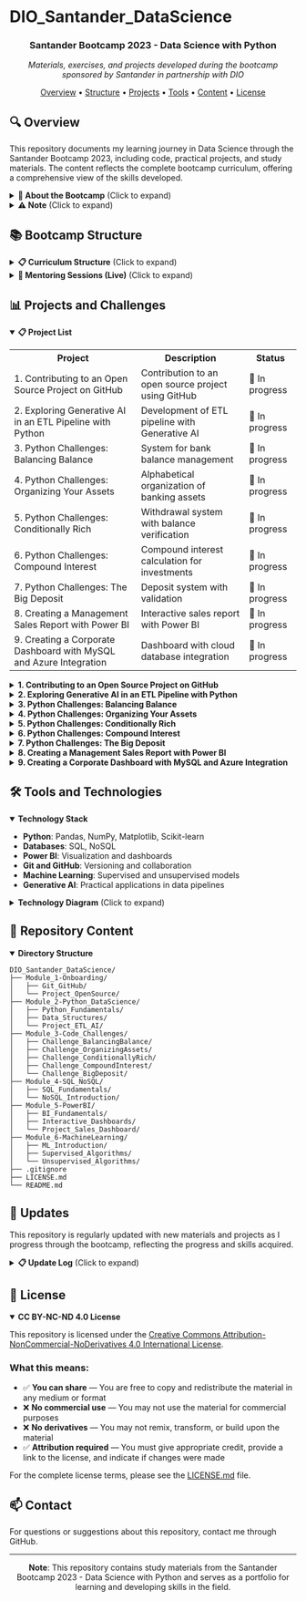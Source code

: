 # DIO_Santander_DataScience

<div align="center">
  <h3>Santander Bootcamp 2023 - Data Science with Python</h3>
  <p><i>Materials, exercises, and projects developed during the bootcamp sponsored by Santander in partnership with DIO</i></p>
</div>

<p align="center">
  <a href="#-overview">Overview</a> •
  <a href="#-bootcamp-structure">Structure</a> •
  <a href="#-projects-and-challenges">Projects</a> •
  <a href="#-tools-and-technologies">Tools</a> •
  <a href="#-repository-content">Content</a> •
  <a href="#-license">License</a>
</p>

## 🔍 Overview

This repository documents my learning journey in Data Science through the Santander Bootcamp 2023, including code, practical projects, and study materials. The content reflects the complete bootcamp curriculum, offering a comprehensive view of the skills developed.

<details>
<summary><b>🌟 About the Bootcamp</b> (Click to expand)</summary>

> **Important note**: This bootcamp was originally conducted between August and October 2023, focusing on Data Science with Python.

### Why is this bootcamp important?

1️⃣ **Market-aligned content**
- Modules developed to reflect industry trends and company requirements
- Focus on practical skills valued by employers

2️⃣ **Intensive and comprehensive learning**
- In-depth coverage of Python, Databases, Visualization, and Machine Learning
- Time distribution based on the relevance of topics in today's market

3️⃣ **Practical and targeted learning**
- Coding challenges and projects for immediate application of knowledge
- Updated educational materials with the latest tools and techniques
- Projects that simulate real data scientist challenges
</details>

<details>
<summary><b>⚠️ Note</b> (Click to expand)</summary>

> **Important note**: This bootcamp was originally offered in 2023, but I am completing it in 2025 as part of the benefits of being a Global Student at DIO (Digital Innovation One). The platform allows continuous access to educational content even after the official period ends, enabling students like me to take advantage of the opportunity to develop these skills at a later date.

</details>

## 📚 Bootcamp Structure

<details>
<summary><b>📋 Curriculum Structure</b> (Click to expand)</summary>

### Prepare for the Journey (Onboarding)
- **DIO Bootcamps: Free Education and Employability Together!** (1h)
- **Organizing Your Studies with DIO Roadmaps and Notion** (2h)
- **Code Versioning with Git and GitHub** (2h)
- **Project Challenges: Create a Winning Portfolio** (1h)
- **Contributing to an Open Source Project on GitHub** (1h)
- **Opening Class - Santander Bootcamps 2023** (2h)

### Introduction to Data Science and Python
- **Development Environment and First Steps with Python** (1h)
- **Getting to Know the Python Programming Language** (2h)
- **Types of Operators in Python** (2h)
- **Conditional and Loop Structures in Python** (2h)
- **Manipulating Strings with Python** (2h)
- **Working with Lists in Python** (1h)
- **Getting to Know Tuples in Python** (1h)
- **Exploring Sets in Python** (1h)
- **Learning to Use Dictionaries in Python** (1h)
- **Mastering Python Functions** (1h)
- **Exploring Generative AI in an ETL Pipeline with Python** (2h)

### Solving Your First Code Challenges
- **Code Challenges: Improve Your Logic and Computational Thinking** (1h)
- **Python Challenges: Balancing Balance** (1h)
- **Python Challenges: Organizing Your Assets** (1h)
- **Python Challenges: Conditionally Rich** (1h)
- **Python Challenges: Compound Interest** (1h)
- **Python Challenges: The Big Deposit** (1h)

### First Steps in SQL and NoSQL
- **Introduction to Relational Databases (SQL)** (3h)
- **Introduction to NoSQL Databases** (3h)

### Data Visualization and Analysis with Power BI
- **Business Intelligence (BI) Fundamentals** (2h)
- **Introduction to Data Analysis with SQL** (3h)
- **Theoretical Foundations of ETL** (1h)
- **First Steps with Power BI** (3h)
- **Working with Visuals in Power BI** (4h)
- **BI Fundamentals: KPIs and Metrics** (1h)
- **Creating Interactive Dashboards with Power BI** (2h)
- **Creating a Management Sales Report with Power BI** (1h)
- **Data Collection and Extraction with Power BI** (3h)
- **Data Cleaning and Transformation with Power BI** (2h)
- **Creating a Corporate Dashboard with MySQL and Azure Integration** (1h)

### Machine Learning Fundamentals and Techniques
- **Introduction to Machine Learning** (2h)
- **Bio-inspired Machine Learning Methods** (1h)
- **Artificial Neural Networks** (1h)
- **Genetic Algorithms** (2h)
- **SVM (Support Vector Machine) Algorithms** (1h)
- **Problem Classification: Exploring Datasets** (1h)
- **Programming Languages for Machine Learning** (1h)
- **Python for Machine Learning in Practice** (2h)
- **Evaluate this Bootcamp** (1h)

</details>

<details>
<summary><b>🚀 Mentoring Sessions (Live)</b> (Click to expand)</summary>

### Technical and Career Mentoring
- **Opening Class - Santander Bootcamps 2023** (2h)
- **Intelligent Development: Maximizing Your Productivity with Generative AI** (2h)
- **Demystifying SQL and NoSQL Databases with ChatGPT** (2h)
- **Challenges and Future Perspectives on Generative AI** (2h)
- **Building Your Digital Brand: How to Highlight Your Developer Portfolio** (2h)

</details>

## 📊 Projects and Challenges

<details open>
<summary><b>📋 Project List</b></summary>

<table>
  <tr>
    <th>Project</th>
    <th>Description</th>
    <th>Status</th>
  </tr>
  <tr>
    <td>1. Contributing to an Open Source Project on GitHub</td>
    <td>Contribution to an open source project using GitHub</td>
    <td>🚧 In progress</td>
  </tr>
  <tr>
    <td>2. Exploring Generative AI in an ETL Pipeline with Python</td>
    <td>Development of ETL pipeline with Generative AI</td>
    <td>🚧 In progress</td>
  </tr>
  <tr>
    <td>3. Python Challenges: Balancing Balance</td>
    <td>System for bank balance management</td>
    <td>🚧 In progress</td>
  </tr>
  <tr>
    <td>4. Python Challenges: Organizing Your Assets</td>
    <td>Alphabetical organization of banking assets</td>
    <td>🚧 In progress</td>
  </tr>
  <tr>
    <td>5. Python Challenges: Conditionally Rich</td>
    <td>Withdrawal system with balance verification</td>
    <td>🚧 In progress</td>
  </tr>
  <tr>
    <td>6. Python Challenges: Compound Interest</td>
    <td>Compound interest calculation for investments</td>
    <td>🚧 In progress</td>
  </tr>
  <tr>
    <td>7. Python Challenges: The Big Deposit</td>
    <td>Deposit system with validation</td>
    <td>🚧 In progress</td>
  </tr>
  <tr>
    <td>8. Creating a Management Sales Report with Power BI</td>
    <td>Interactive sales report with Power BI</td>
    <td>🚧 In progress</td>
  </tr>
  <tr>
    <td>9. Creating a Corporate Dashboard with MySQL and Azure Integration</td>
    <td>Dashboard with cloud database integration</td>
    <td>🚧 In progress</td>
  </tr>
</table>
</details>

<details>
<summary><b>1. Contributing to an Open Source Project on GitHub</b></summary>

### Description
The world of Open Source awaits you! In the lab "Contributing to an Open Source Project on GitHub," you'll be introduced to the fascinating universe of open-source collaboration. This practical project was specially designed for technology students like you to dive in and experience firsthand the power of collaborative work and continuous innovation that Open Source provides.

### Objective
Understand and practice the process of contributing to Open Source projects, using GitHub as a collaboration platform.

### What to do?
- Choose an Open Source project to contribute to
- Make a contribution to the project (documentation improvements, feature additions, bug fixes, etc.)
- For first-time contributors, the repository `digitalinnovationone/dio-lab-open-source` is recommended

### Technologies
- GitHub
- Git
- Markdown

### Level
Basic
</details>

<details>
<summary><b>2. Exploring Generative AI in an ETL Pipeline with Python</b></summary>

### Description
Get ready for a practical journey through the world of Data Science! We'll build an ETL (Extract, Transform, Load) pipeline, demonstrating the relationship between data, Artificial Intelligence (AI), and APIs.

- **Extraction**: The adventure begins with a simple spreadsheet, from which we'll extract user IDs. Then, we'll use these IDs to access the 'Santander Dev Week 2023' API and obtain more detailed data.
- **Transformation**: We'll enter the universe of AI with OpenAI's GPT-4, transforming this data into personalized marketing messages.
- **Loading**: We'll finish the process by sending these messages back to the 'Santander Dev Week 2023' API.

### Objective
Reimagine the ETL process by applying the concepts learned in a new application domain.

### Technologies
- Python
- REST
- OpenAI API
- ChatGPT
- ETL

### Level
Advanced
</details>

<details>
<summary><b>3. Python Challenges: Balancing Balance</b></summary>

### Description
You've been hired by a banking company to assist with implementations and improvements to the business system. In an initial analysis, the finance team identified the need to develop a solution that allows customers to balance their bank accounts. The program should request an input representing the employee's current balance, and after that, the value of two transactions should be informed: a deposit and a withdrawal. The program should update the balance based on the transactions and display the final balance.

### Input
- `saldoAtual`: decimal number representing the current bank account balance.
- `valorDeposito`: decimal number representing the amount to be deposited into the account.
- `valorRetirada`: decimal number representing the amount to be withdrawn from the account.

### Output
A decimal number representing the updated balance in the bank account after processing the transactions.

### Technologies
- Python
- Basic Programming Principles

### Level
Basic
</details>

<details>
<summary><b>4. Python Challenges: Organizing Your Assets</b></summary>

### Description
After a careful analysis conducted by the development team of a banking company, the need for a new functionality was identified to optimize processes and improve user experience. Your task is to implement a solution that organizes in alphabetical order a list of assets that will be informed by users. Assets are represented by strings that represent their types, such as: Liquidity reserves, Intangible assets, and others.

### Input
- An integer representing the number of assets the user has.
- Then, the user should provide, on separate lines, the types (strings) of the respective assets.

### Output
The list of Assets organized in alphabetical order, with each asset presented on a separate line.

### Technologies
- Python
- Data Structures
- Sorting

### Level
Basic
</details>

<details>
<summary><b>5. Python Challenges: Conditionally Rich</b></summary>

### Description
A new feature for a banking system was analyzed by the development team and will be one of the tasks to be worked on during the sprint. As a company developer, you received the requirements for the new implementation, which consists of an algorithmic solution that allows customers to make withdrawals at ATMs.

### Withdrawal rules
- Each customer will enter the value of their `saldoTotal` from their bank account and the `valorSaque`.
- A withdrawal can only be made if the available balance in the account is equal to or greater than the requested amount.
- If the balance is sufficient, the requested amount should be subtracted from the available balance, indicating that the withdrawal was made.
- If the balance is insufficient, the withdrawal should not be made, and an appropriate message should be displayed.

### Input
Two integer values representing the total account balance and the withdrawal amount.

### Output
- If the withdrawal is successful: "Saque realizado com sucesso! Novo saldo: {saldo}"
- If the withdrawal is not possible: "Saldo insuficiente. Saque nao realizado!"

### Technologies
- Python
- Conditional Structures

### Level
Basic
</details>

<details>
<summary><b>6. Python Challenges: Compound Interest</b></summary>

### Description
Imagine you're developing an application for a bank that wants to calculate the compound interest on an investment. Your goal is to create a function that takes three parameters: the initial investment value, the annual interest rate, and the time period in years. The function should calculate and return the final investment value after the specified period, taking into account compound interest.

### Input
- `valor_inicial`: integer or decimal number representing the initial investment value.
- `taxa_juros`: decimal number representing the annual interest rate (e.g., 5% = 0.05).
- `periodo`: integer representing the number of years of the investment.

### Output
The final investment value after the specified period, considering compound interest, rounded to two decimal places.

### Technologies
- Python
- Financial Mathematics

### Level
Basic
</details>

<details>
<summary><b>7. Python Challenges: The Big Deposit</b></summary>

### Description
You've been hired by a bank to develop a program that helps its customers make deposits into their accounts. The program should ask the customer for the deposit amount and check if the value is valid. If the value is greater than zero, the program should add the value to the account balance. Otherwise, the program should display an error message. The program should request the deposit amount only once.

### Input
The deposit amount entered by the customer (can be decimal, representing value in reais).

### Output
- If valid value (> 0): "Deposito realizado com sucesso! Saldo atual: R$ {valor}"
- If invalid value (< 0): "Valor invalido! Digite um valor maior que zero."
- If value is 0: "Encerrando o programa..."

### Technologies
- Python
- Conditional Structures

### Level
Basic
</details>

<details>
<summary><b>8. Creating a Management Sales Report with Power BI</b></summary>

### Description
In this project, you will create a report in Power BI Desktop based on the Financials sample provided by Microsoft itself. The necessary data is described in the challenge and on GitHub.

### Objective
Create an elaborate report with:
- Defined structure
- Navigation buttons that provide navigability
- Used slicers and buttons with associated images
- Indicators and buttons to select different visuals on the same subject

### Elements to be created:
- Objects that define the report layout
- Charts (visuals) and the fields that compose them
- Buttons for navigation
- Data slicers
- Second page of the report
- Publication of the report in Power BI Service

### Technologies
- Power BI

### Level
Intermediate
</details>

<details>
<summary><b>9. Creating a Corporate Dashboard with MySQL and Azure Integration</b></summary>

### Description
In this challenge, it will be your turn to apply the steps of collecting, obtaining, and transforming data with Power BI and MySQL in Azure. Follow the steps defined in the videos.

### Objective
Process and transform data using Power BI integrated with MySQL database hosted on Azure.

### Steps:
1. Create a MySQL instance on Azure
2. Explore the resource - MySQL Instance
3. Connect to the Database with Cloud Shell
4. Create Firewall Rule in Azure for Database Access
5. Connect to MySQL on Azure using Workbench
6. Integrate Power BI with MySQL on Azure

### Technologies
- Power BI
- MySQL
- Azure Cloud

### Level
Intermediate
</details>

## 🛠️ Tools and Technologies

<details open>
<summary><b>Technology Stack</b></summary>

- **Python**: Pandas, NumPy, Matplotlib, Scikit-learn
- **Databases**: SQL, NoSQL
- **Power BI**: Visualization and dashboards
- **Git and GitHub**: Versioning and collaboration
- **Machine Learning**: Supervised and unsupervised models
- **Generative AI**: Practical applications in data pipelines
</details>

<details>
<summary><b>Technology Diagram</b> (Click to expand)</summary>

```mermaid
graph TD
    A[Data Science] --> B[Python Fundamentals]
    A --> C[Databases]
    A --> D[Visualization]
    A --> E[Machine Learning]
    
    B --> F[Data Types]
    B --> G[Control Structures]
    B --> H[Functions]
    B --> I[Libraries]
    
    I --> J[Pandas]
    I --> K[NumPy]
    I --> L[Matplotlib]
    
    C --> M[SQL]
    C --> N[NoSQL]
    
    D --> O[Power BI]
    D --> P[Interactive Dashboards]
    
    E --> Q[Supervised Algorithms]
    E --> R[Unsupervised Algorithms]
    E --> S[Generative AI]
    
    Q --> T[SVM]
    Q --> U[Neural Networks]
    
    R --> V[Clustering]
    
    S --> W[ETL with AI]
```
</details>

## 📝 Repository Content

<details open>
<summary><b>Directory Structure</b></summary>

```
DIO_Santander_DataScience/
├── Module_1-Onboarding/
│   ├── Git_GitHub/
│   └── Project_OpenSource/
├── Module_2-Python_DataScience/
│   ├── Python_Fundamentals/
│   ├── Data_Structures/
│   └── Project_ETL_AI/
├── Module_3-Code_Challenges/
│   ├── Challenge_BalancingBalance/
│   ├── Challenge_OrganizingAssets/
│   ├── Challenge_ConditionallyRich/
│   ├── Challenge_CompoundInterest/
│   └── Challenge_BigDeposit/
├── Module_4-SQL_NoSQL/
│   ├── SQL_Fundamentals/
│   └── NoSQL_Introduction/
├── Module_5-PowerBI/
│   ├── BI_Fundamentals/
│   ├── Interactive_Dashboards/
│   └── Project_Sales_Dashboard/
├── Module_6-MachineLearning/
│   ├── ML_Introduction/
│   ├── Supervised_Algorithms/
│   └── Unsupervised_Algorithms/
├── .gitignore
├── LICENSE.md
└── README.md
```
</details>

## 🔄 Updates

This repository is regularly updated with new materials and projects as I progress through the bootcamp, reflecting the progress and skills acquired.

<details>
<summary><b>📋 Update Log</b> (Click to expand)</summary>
  
- **March/2025**: Bootcamp start and repository setup
</details>

## 📜 License

<details open>
<summary><b>CC BY-NC-ND 4.0 License</b></summary>

This repository is licensed under the [Creative Commons Attribution-NonCommercial-NoDerivatives 4.0 International License](https://creativecommons.org/licenses/by-nc-nd/4.0/).

### What this means:

- ✅ **You can share** — You are free to copy and redistribute the material in any medium or format
- ❌ **No commercial use** — You may not use the material for commercial purposes
- ❌ **No derivatives** — You may not remix, transform, or build upon the material
- ✅ **Attribution required** — You must give appropriate credit, provide a link to the license, and indicate if changes were made

For the complete license terms, please see the [LICENSE.md](LICENSE.md) file.
</details>

## 📫 Contact

For questions or suggestions about this repository, contact me through GitHub.

---

<div align="center">
  <p><b>Note</b>: This repository contains study materials from the Santander Bootcamp 2023 - Data Science with Python and serves as a portfolio for learning and developing skills in the field.</p>
</div>
